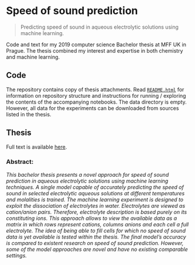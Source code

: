 # Speed of sound prediction

> Predicting speed of sound in aqueous electrolytic solutions using machine learning.

Code and text for my 2019 computer science Bachelor thesis at MFF UK in Prague. The thesis combined my interest and expertise in both chemistry and machine learning.

## Code

The repository contains copy of thesis attachments. Read [`README.html`](./README.html) for information on repository structure and instructions for running / exploring the contents of the accompanying notebooks. The data directory is empty. However, all data for the experiments can be downloaded from sources listed in the thesis.

## Thesis

Full text is available [here](https://dspace.cuni.cz/handle/20.500.11956/108371).

### Abstract:

<cite>This bachelor thesis presents a novel approach for speed of sound prediction in aqueous electrolytic solutions using machine learning techniques. A single model capable of accurately predicting the speed of sound in selected electrolytic aqueous solutions at different temperatures and molalities is trained. The machine learning experiment is designed to exploit the dissociation of electrolytes in water. Electrolytes are viewed as cation/anion pairs. Therefore, electrolyte description is based purely on its constituting ions. This approach allows to view the available data as a matrix in which rows represent cations, columns anions and each cell a full electrolyte. The idea of being able to fill cells for which no speed of sound data is yet available is tested within the thesis. The final model’s accuracy is compared to existent research on speed of sound prediction. However, some of the model approaches are novel and have no existing comparable settings.</cite>
